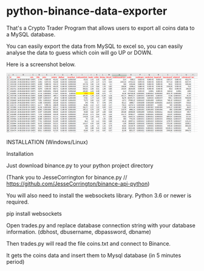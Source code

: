 # python-binance-data-exporter

That's a Crypto Trader Program that allows users to export all coins data to a MySQL database. 

You can easily export the data from MySQL to excel so, you can easily analyse the data to guess which coin will go UP or DOWN. 

Here is a screenshot below.

![alt text](https://github.com/goksinenki/python-binance-data-exporter/blob/master/binance_data_sample.PNG)

INSTALLATION (Windows/Linux)

Installation

Just download binance.py to your python project directory

(Thank you to JesseCorrington for binance.py // https://github.com/JesseCorrington/binance-api-python)

You will also need to install the websockets library. Python 3.6 or newer is required.

pip install websockets

Open trades.py and replace database connection string with your database information. (dbhost, dbusername, dbpassword, dbname)

Then trades.py will read the file coins.txt and connect to Binance.

It gets the coins data and insert them to Mysql database (in 5 minutes period)
